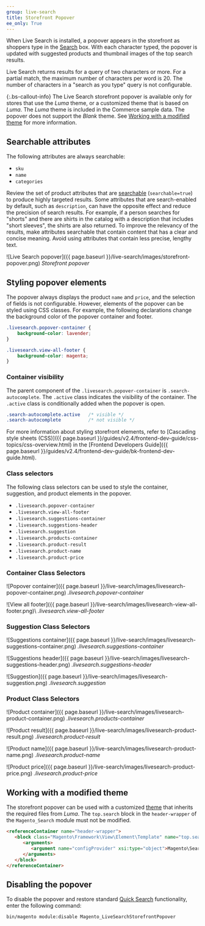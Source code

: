 ```yaml
---
group: live-search
title: Storefront Popover
ee_only: True
---
```

When Live Search is installed, a popover appears in the storefront as shoppers type in the [Search](https://docs.magento.com/user-guide/catalog/search-quick.html) box. With each character typed, the popover is updated with suggested products and thumbnail images of the top search results.

Live Search returns results for a query of two characters or more. For a partial match, the maximum number of characters per word is 20. The number of characters in a "search as you type" query is not configurable.

{:.bs-callout-info}
The Live Search storefront popover is available only for stores that use the _Luma_ theme, or a customized theme that is based on _Luma_. The _Luma_ theme is included in the Commerce sample data. The popover does not support the _Blank_ theme. See [Working with a modified theme](#working-with-a-modified-theme) for more information.

## Searchable attributes

The following attributes are always searchable:

-  `sku`
-  `name`
-  `categories`

Review the set of product attributes that are [searchable](https://docs.magento.com/user-guide/stores/attributes-product.html#storefront-properties) (`searchable=true`) to produce highly targeted results. Some attributes that are search-enabled by default, such as `description`, can have the opposite effect and reduce the precision of search results. For example, if a person searches for "shorts" and there are shirts in the catalog with a description that includes "short sleeves", the shirts are also returned. To improve the relevancy of the results, make attributes searchable that contain content that has a clear and concise meaning. Avoid using attributes that contain less precise, lengthy text.

![Live Search popover]({{ page.baseurl }}/live-search/images/storefront-popover.png)
_Storefront popover_

## Styling popover elements

The popover always displays the product `name` and `price`, and the selection of fields is not configurable. However, elements of the popover can be styled using CSS classes. For example, the following declarations change the background color of the popover container and footer.

```css
.livesearch.popover-container {
    background-color: lavender;
}

.livesearch.view-all-footer {
    background-color: magenta;
}
```
### Container visibility

The parent component of the `.livesearch.popover-container` is `.search-autocomplete`.  The `.active` class indicates the visibility of the container. The `.active` class is conditionally added when the popover is open.

```css
.search-autocomplete.active   /* visible */
.search-autocomplete          /* not visible */
```

For more information about styling storefront elements, refer to [Cascading style sheets (CSS)]({{ page.baseurl }}/guides/v2.4/frontend-dev-guide/css-topics/css-overview.html) in the [Frontend Developers Guide]({{ page.baseurl }}/guides/v2.4/frontend-dev-guide/bk-frontend-dev-guide.html).

### Class selectors

The following class selectors can be used to style the container, suggestion, and product elements in the popover.

-  `.livesearch.popover-container`
-  `.livesearch.view-all-footer`
-  `.livesearch.suggestions-container`
-  `.livesearch.suggestions-header`
-  `.livesearch.suggestion`
-  `.livesearch.products-container`
-  `.livesearch.product-result`
-  `.livesearch.product-name`
-  `.livesearch.product-price`

### Container Class Selectors

![Popover container]({{ page.baseurl }}/live-search/images/livesearch-popover-container.png)
_.livesearch.popover-container_

![View all footer]({{ page.baseurl }}/live-search/images/livesearch-view-all-footer.png)\\
_.livesearch.view-all-footer_

### Suggestion Class Selectors

![Suggestions container]({{ page.baseurl }}/live-search/images/livesearch-suggestions-container.png)
_.livesearch.suggestions-container_

![Suggestions header]({{ page.baseurl }}/live-search/images/livesearch-suggestions-header.png)
_.livesearch.suggestions-header_

![Suggestion]({{ page.baseurl }}/live-search/images/livesearch-suggestion.png)
_.livesearch.suggestion_

### Product Class Selectors

![Product container]({{ page.baseurl }}/live-search/images/livesearch-product-container.png)
_.livesearch.products-container_

![Product result]({{ page.baseurl }}/live-search/images/livesearch-product-result.png)
_.livesearch.product-result_

![Product name]({{ page.baseurl }}/live-search/images/livesearch-product-name.png)
_.livesearch.product-name_

![Product price]({{ page.baseurl }}/live-search/images/livesearch-product-price.png)
_.livesearch.product-price_

## Working with a modified theme

The storefront popover can be used with a customized [theme](https://devdocs.magento.com/guides/v2.3/frontend-dev-guide/themes/theme-overview.html) that inherits the required files from _Luma_. The `top.search` block in the `header-wrapper` of the `Magento_Search` module must not be modified.

```html
<referenceContainer name="header-wrapper">
   <block class="Magento\Framework\View\Element\Template" name="top.search" as="topSearch" template="Magento_Search::form.mini.phtml">
      <arguments>
         <argument name="configProvider" xsi:type="object">Magento\Search\ViewModel\ConfigProvider</argument>
      </arguments>
   </block>
</referenceContainer>
```

## Disabling the popover

To disable the popover and restore standard [Quick Search](https://docs.magento.com/user-guide/catalog/search-quick.html) functionality, enter the following command:

```bash
bin/magento module:disable Magento_LiveSearchStorefrontPopover
```
